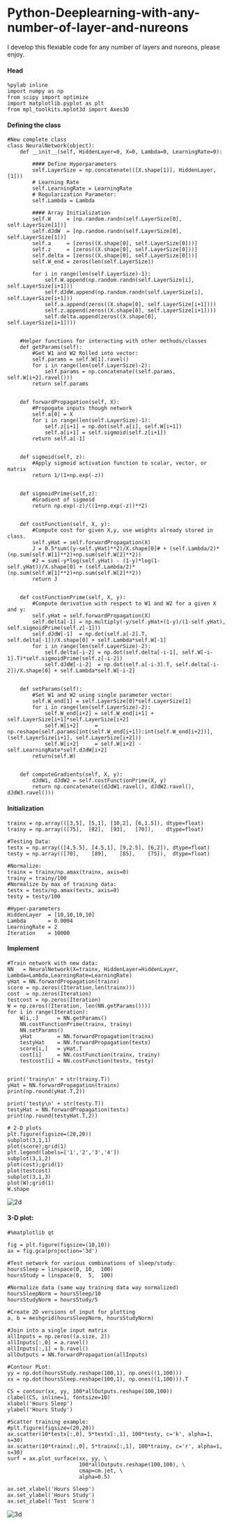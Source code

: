 # Python-Deeplearning-with-any-number-of-layer-and-nureons
I develop this flexiable code for any number of layers and nureons, please enjoy.

#### Head
    %pylab inline
    import numpy as np
    from scipy import optimize
    import matplotlib.pyplot as plt
    from mpl_toolkits.mplot3d import Axes3D
 
 #### Defining the class
    #New complete class
    class NeuralNetwork(object):
        def __init__(self, HiddenLayer=0, X=0, Lambda=0, LearningRate=0):  

            #### Define Hyperparameters
            self.LayerSize = np.concatenate(([X.shape[1]], HiddenLayer, [1]))
            # Learning Rate
            self.LearningRate = LearningRate
            # Regularization Parameter:
            self.Lambda = Lambda

            #### Array Initialization
            self.W     = [np.random.randn(self.LayerSize[0], self.LayerSize[1])]
            self.dJdW  = [np.random.randn(self.LayerSize[0], self.LayerSize[1])]
            self.a     = [zeros((X.shape[0], self.LayerSize[0]))]
            self.z     = [zeros((X.shape[0], self.LayerSize[0]))]
            self.delta = [zeros((X.shape[0], self.LayerSize[0]))]              
            self.W_end = zeros(len(self.LayerSize)) 

            for i in range(len(self.LayerSize)-1):
                self.W.append(np.random.randn(self.LayerSize[i], self.LayerSize[i+1]))
                self.dJdW.append(np.random.randn(self.LayerSize[i], self.LayerSize[i+1]))
                self.a.append(zeros((X.shape[0], self.LayerSize[i+1])))
                self.z.append(zeros((X.shape[0], self.LayerSize[i+1])))
                self.delta.append(zeros((X.shape[0], self.LayerSize[i+1])))


        #Helper functions for interacting with other methods/classes
        def getParams(self):
            #Get W1 and W2 Rolled into vector:
            self.params = self.W[1].ravel()
            for i in range(len(self.LayerSize)-2):
                self.params = np.concatenate((self.params, self.W[i+2].ravel()))
            return self.params


        def forwardPropagation(self, X):
            #Propogate inputs though network
            self.a[0] = X
            for i in range(len(self.LayerSize)-1):
                self.z[i+1] = np.dot(self.a[i], self.W[i+1])
                self.a[i+1] = self.sigmoid(self.z[i+1])
            return self.a[-1]


        def sigmoid(self, z):
            #Apply sigmoid activation function to scalar, vector, or matrix
            return 1/(1+np.exp(-z))


        def sigmoidPrime(self,z):
            #Gradient of sigmoid
            return np.exp(-z)/((1+np.exp(-z))**2)


        def costFunction(self, X, y):
            #Compute cost for given X,y, use weights already stored in class.
            self.yHat = self.forwardPropagation(X)
            J = 0.5*sum((y-self.yHat)**2)/X.shape[0]# + (self.Lambda/2)*(np.sum(self.W[1]**2)+np.sum(self.W[2]**2))
            #J = sum(-y*log(self.yHat) - (1-y)*log(1-self.yHat))/X.shape[0] + (self.Lambda/2)*(np.sum(self.W[1]**2)+np.sum(self.W[2]**2))
            return J


        def costFunctionPrime(self, X, y):
            #Compute derivative with respect to W1 and W2 for a given X and y:
            self.yHat = self.forwardPropagation(X)      
            self.delta[-1] = np.multiply(-y/self.yHat+(1-y)/(1-self.yHat), self.sigmoidPrime(self.z[-1]))
            self.dJdW[-1]  = np.dot(self.a[-2].T, self.delta[-1])/X.shape[0] + self.Lambda*self.W[-1]
            for i in range(len(self.LayerSize)-2):
                self.delta[-i-2] = np.dot(self.delta[-i-1], self.W[-i-1].T)*self.sigmoidPrime(self.z[-i-2])
                self.dJdW[-i-2]  = np.dot(self.a[-i-3].T, self.delta[-i-2])/X.shape[0] + self.Lambda*self.W[-i-2]     


        def setParams(self):
            #Set W1 and W2 using single parameter vector:  
            self.W_end[1] = self.LayerSize[0]*self.LayerSize[1]
            for i in range(len(self.LayerSize)-2):
                self.W_end[i+2] = self.W_end[i+1] + self.LayerSize[i+1]*self.LayerSize[i+2]
                self.W[i+2]     = np.reshape(self.params[int(self.W_end[i+1]):int(self.W_end[i+2])], (self.LayerSize[i+1], self.LayerSize[i+2]))
                self.W[i+2]     = self.W[i+2] - self.LearningRate*self.dJdW[i+2]
            return(self.W)


        def computeGradients(self, X, y):
            dJdW1, dJdW2 = self.costFunctionPrime(X, y)
            return np.concatenate((dJdW1.ravel(), dJdW2.ravel(), dJdW3.ravel()))
            
#### Initialization
    trainx = np.array(([3,5], [5,1], [10,2], [6,1.5]), dtype=float)
    trainy = np.array(([75],  [82],  [93],   [70]),    dtype=float)

    #Testing Data:
    testx = np.array(([4,5.5], [4.5,1], [9,2.5], [6,2]), dtype=float)
    testy = np.array(([70],    [89],    [85],    [75]),  dtype=float)

    #Normalize:
    trainx = trainx/np.amax(trainx, axis=0)
    trainy = trainy/100
    #Normalize by max of training data:
    testx = testx/np.amax(testx, axis=0)
    testy = testy/100

    #Hyper-parameters
    HiddenLayer  = [10,10,10,10]
    Lambda       = 0.0004
    LearningRate = 2
    Iteration    = 10000


#### Implement
    #Train network with new data:
    NN   = NeuralNetwork(X=trainx, HiddenLayer=HiddenLayer, Lambda=Lambda,LearningRate=LearningRate)
    yHat = NN.forwardPropagation(trainx)
    score = np.zeros((Iteration,len(trainx)))
    cost  = np.zeros(Iteration)
    testcost = np.zeros(Iteration)
    W = np.zeros((Iteration, len(NN.getParams())))
    for i in range(Iteration):
        W[i,:]      = NN.getParams()
        NN.costFunctionPrime(trainx, trainy)
        NN.setParams()
        yHat        = NN.forwardPropagation(trainx)
        testyHat    = NN.forwardPropagation(testx)
        score[i,]   = yHat.T
        cost[i]     = NN.costFunction(trainx, trainy)
        testcost[i] = NN.costFunction(testx, testy)


    print('trainy\n' + str(trainy.T))
    yHat = NN.forwardPropagation(trainx)
    print(np.round(yHat.T,2))

    print('testy\n' + str(testy.T))
    testyHat = NN.forwardPropagation(testx)
    print(np.round(testyHat.T,2))

    # 2-D plots
    plt.figure(figsize=(20,20))
    subplot(3,1,1)
    plot(score);grid(1)
    plt.legend(labels=['1','2','3','4'])
    subplot(3,1,2)
    plot(cost);grid(1)
    plot(testcost)
    subplot(3,1,3)
    plot(W);grid(1)
    W.shape

![2d](https://user-images.githubusercontent.com/46899273/53830341-d62cd100-3f47-11e9-9833-de8dce323a66.png)

#### 3-D plot:
    #%matplotlib qt

    fig = plt.figure(figsize=(10,10))
    ax = fig.gca(projection='3d')

    #Test network for various combinations of sleep/study:
    hoursSleep = linspace(0, 10,  100)
    hoursStudy = linspace(0,  5,  100)

    #Normalize data (same way training data way normalized)
    hoursSleepNorm = hoursSleep/10
    hoursStudyNorm = hoursStudy/5

    #Create 2D versions of input for plotting
    a, b = meshgrid(hoursSleepNorm, hoursStudyNorm)

    #Join into a single input matrix
    allInputs = np.zeros((a.size, 2))
    allInputs[:,0] = a.ravel()
    allInputs[:,1] = b.ravel()
    allOutputs = NN.forwardPropagation(allInputs)

    #Contour PLot:
    yy = np.dot(hoursStudy.reshape(100,1), np.ones((1,100)))
    xx = np.dot(hoursSleep.reshape(100,1), np.ones((1,100))).T

    CS = contour(xx, yy, 100*allOutputs.reshape(100,100))
    clabel(CS, inline=1, fontsize=10)
    xlabel('Hours Sleep')
    ylabel('Hours Study')

    #Scatter training example:
    #plt.figure(figsize=(20,20))
    ax.scatter(10*testx[:,0], 5*testx[:,1], 100*testy, c='k', alpha=1, s=30)
    ax.scatter(10*trainx[:,0], 5*trainx[:,1], 100*trainy, c='r', alpha=1, s=30)
    surf = ax.plot_surface(xx, yy, \
                           100*allOutputs.reshape(100,100), \
                           cmap=cm.jet, \
                           alpha=0.5)

    ax.set_xlabel('Hours Sleep')
    ax.set_ylabel('Hours Study')
    ax.set_zlabel('Test  Score')
![3d](https://user-images.githubusercontent.com/46899273/53830444-112f0480-3f48-11e9-9844-4fc382080975.png)

